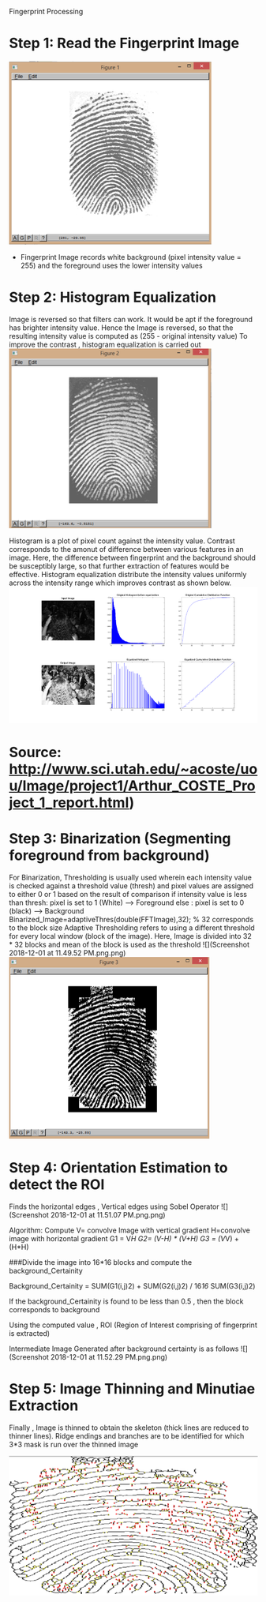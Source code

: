 Fingerprint Processing

# Step 1: Read the Fingerprint Image
![firstimage](Picture1.png)
* Fingerprint Image records white background (pixel intensity value = 255) and the foreground uses the lower intensity values

# Step 2: Histogram Equalization
Image is reversed so that filters can work. It would be apt if the foreground has brighter intensity value. Hence the Image is reversed, so that the resulting intensity value is computed as  (255 - original intensity value) 
To improve the contrast , histogram equalization is carried out
![secondimage](Picture2.png)

Histogram is a plot of pixel count against the intensity value. Contrast  corresponds to the amonut of difference between various features in an image. Here, the difference between fingerprint and the background should be susceptibly large, so that further extraction of features would be effective.
Histogram equalization distribute the intensity values uniformly across the intensity range which improves contrast as shown below.
![picture3](Picture3.png)
# Source: http://www.sci.utah.edu/~acoste/uou/Image/project1/Arthur_COSTE_Project_1_report.html)

# Step 3: Binarization (Segmenting foreground from background)
For Binarization, Thresholding is usually used wherein each intensity value is checked against a threshold value (thresh) and pixel values are assigned to either 0 or 1 based on the result of comparison 
if intensity value is less than thresh: pixel is set to 1 (White) --> Foreground
else : pixel is set to 0 (black) --> Background
Binarized_Image=adaptiveThres(double(FFTImage),32); % 32 corresponds to the block size
Adaptive Thresholding refers to using a different threshold for every local window (block of the image). Here, Image is divided into 32 * 32 blocks and mean of the block is used as the threshold
![](Screenshot 2018-12-01 at 11.49.52 PM.png.png)
![picture5](picture5.png)

# Step 4: Orientation Estimation to detect the ROI 
Finds the horizontal edges , Vertical edges using Sobel Operator
![](Screenshot 2018-12-01 at 11.51.07 PM.png.png)

Algorithm:
Compute 
	V= convolve Image with vertical gradient
	H=convolve image with horizontal gradient
	G1 = V*H
	G2= (V-H) * (V+H)
	G3 = (V*V) + (H*H)
	
###Divide the image into 16*16 blocks and compute the background_Certainity
	
Background_Certainity =  SUM(G1(i,j)2) + SUM(G2(i,j)2) / 16*16* SUM(G3(i,j)2) 	

If the background_Certainity is found to be less than 0.5 , then the block corresponds to background

Using the computed value , ROI (Region of Interest comprising of fingerprint is extracted)

Intermediate Image Generated after background certainty is as follows
![](Screenshot 2018-12-01 at 11.52.29 PM.png.png)

# Step 5: Image Thinning and Minutiae Extraction
Finally , Image is thinned to obtain the skeleton (thick lines are reduced to thinner lines). Ridge endings and branches are to be identified for which 3*3 mask is run over the thinned image 

![picture8](picture8.png)



